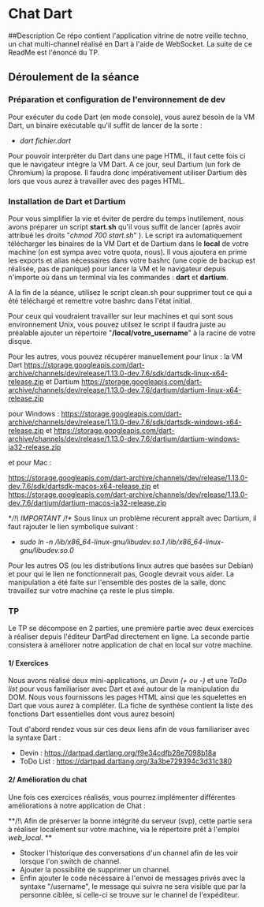 # Chat Dart

##Description
Ce répo contient l'application vitrine de notre veille techno, un chat multi-channel réalisé en Dart à l'aide de WebSocket.
La suite de ce ReadMe est l'énoncé du TP.

## Déroulement de la séance

### Préparation et configuration de l'environnement de dev

Pour exécuter du code Dart (en mode console), vous aurez besoin de la VM Dart, un binaire exécutable qu'il suffit de lancer de la sorte :
* *dart fichier.dart* 

Pour pouvoir interpréter du Dart dans une page HTML, il faut cette fois ci que le navigateur intègre la VM Dart. A ce jour, seul Dartium (un fork de Chromium) la propose. Il faudra donc impérativement utiliser Dartium dès lors que vous aurez à travailler avec des pages HTML.

### Installation de Dart et Dartium

Pour vous simplifier la vie et éviter de perdre du temps inutilement, nous avons préparer un script **start.sh** qu'il vous suffit de lancer (après avoir attribué les droits "*chmod 700 start.sh*" ). Le script ira automatiquement télécharger les binaires de la VM Dart et de Dartium dans le **local** de votre machine (on est sympa avec votre quota, nous).
Il vous ajoutera en prime les exports et alias nécessaires dans votre bashrc (une copie de backup est réalisée, pas de panique)  pour lancer la VM et le navigateur depuis n'importe où dans un terminal via les commandes : **dart** et **dartium**.

A la fin de la séance, utilisez le script clean.sh pour supprimer tout ce qui a été téléchargé et remettre votre bashrc dans l'état initial. 

Pour ceux qui voudraient travailler sur leur machines et qui sont sous environnement Unix, vous pouvez utilsez le script il faudra juste au préalable ajouter un répertoire "**/local/votre_username**" à la racine de votre disque.

Pour les autres, vous pouvez récupérer manuellement pour linux : la VM Dart  https://storage.googleapis.com/dart-archive/channels/dev/release/1.13.0-dev.7.6/sdk/dartsdk-linux-x64-release.zip
et Dartium https://storage.googleapis.com/dart-archive/channels/dev/release/1.13.0-dev.7.6/dartium/dartium-linux-x64-release.zip

pour Windows : https://storage.googleapis.com/dart-archive/channels/dev/release/1.13.0-dev.7.6/sdk/dartsdk-windows-x64-release.zip et
https://storage.googleapis.com/dart-archive/channels/dev/release/1.13.0-dev.7.6/dartium/dartium-windows-ia32-release.zip

et pour Mac :

https://storage.googleapis.com/dart-archive/channels/dev/release/1.13.0-dev.7.6/sdk/dartsdk-macos-x64-release.zip
et
https://storage.googleapis.com/dart-archive/channels/dev/release/1.13.0-dev.7.6/dartium/dartium-macos-ia32-release.zip

**/!\ IMPORTANT /!\** Sous linux un problème récurent appraît avec Dartium, il faut rajouter le lien symbolique suivant :
*  *sudo ln -n /lib/x86_64-linux-gnu/libudev.so.1 /lib/x86_64-linux-gnu/libudev.so.0*

Pour les autres OS (ou les distributions linux autres que basées sur Debian) et pour qui le lien ne fonctionnerait pas, Google devrait vous aider. La manipulation a été faite sur l'ensemble des postes de la salle, donc travaillez sur votre machine ça reste le plus simple. 


### TP

Le TP se décompose en 2 parties, une première partie avec deux exercices à réaliser depuis l'éditeur DartPad directement en ligne. La seconde partie consistera à améliorer notre application de chat en local sur votre machine.

#### 1/ Exercices

Nous avons réalisé deux mini-applications, *un Devin (+ ou -)* et une *ToDo list* pour vous familiariser avec Dart et axé autour de la manipulation du DOM.
Nous vous fournissons les pages HTML ainsi que les squelettes en Dart que vous aurez à compléter.
(La fiche de synthèse contient la liste des fonctions Dart essentielles dont vous aurez besoin)

 Tout d'abord rendez vous sur ces deux liens afin de vous familiariser avec la syntaxe Dart :
 * Devin : https://dartpad.dartlang.org/f9e34cdfb28e7098b18a 
 * ToDo List : https://dartpad.dartlang.org/3a3be729394c3d31c380
 

 
#### 2/ Amélioration du chat

 Une fois ces exercices réalisés, vous pourrez implémenter différentes améliorations à notre application de Chat :
 
 **/!\ Afin de préserver la bonne intégrité du serveur (svp), cette partie sera à réaliser localement sur votre machine, via le répertoire prêt à l'emploi *web_local*. 
 **
  
 * Stocker l'historique des conversations d'un channel afin de les voir lorsque l'on switch de channel. 
 * Ajouter la possibilité de supprimer un channel. 
 * Enfin ajouter le code nécéssaire à l'envoi de messages privés avec la syntaxe "/username", le message qui suivra ne sera visible que par la personne ciblée, si celle-ci se trouve sur le channel de l'expéditeur.

